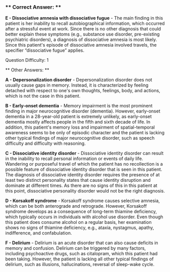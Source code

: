 ### ** Correct Answer: **

**E - Dissociative amnesia with dissociative fugue** - The main finding in this patient is her inability to recall autobiographical information, which occurred after a stressful event at work. Since there is no other diagnosis that could better explain these symptoms (e.g., substance use disorder, pre-existing psychiatric disorders), a diagnosis of dissociative amnesia is most likely. Since this patient's episode of dissociative amnesia involved travels, the specifier “dissociative fugue” applies.

Question Difficulty: 1

** Other Answers: **

**A - Depersonalization disorder** - Depersonalization disorder does not usually cause gaps in memory. Instead, it is characterized by feeling detached with respect to one's own thoughts, feelings, body, and actions, which is not the case in this patient.

**B - Early-onset dementia** - Memory impairment is the most prominent finding in major neurocognitive disorder (dementia). However, early-onset dementia in a 28-year-old patient is extremely unlikely, as early-onset dementia mostly affects people in the fifth and sixth decade of life. In addition, this patient's memory loss and impairment of spatial-temporal awareness seems to be only of episodic character and the patient is lacking other typical findings of major neurocognitive disorder, such as speech difficulty and difficulty with reasoning.

**C - Dissociative identity disorder** - Dissociative identity disorder can result in the inability to recall personal information or events of daily life. Wandering or purposeful travel of which the patient has no recollection is a possible feature of dissociative identity disorder that is seen in this patient. The diagnosis of dissociative identity disorder requires the presence of at least two distinct personality states that cause identity disruption and dominate at different times. As there are no signs of this in this patient at this point, dissociative personality disorder would not be the right diagnosis.

**D - Korsakoff syndrome** - Korsakoff syndrome causes selective amnesia, which can be both anterograde and retrograde. However, Korsakoff syndrome develops as a consequence of long-term thiamine deficiency, which typically occurs in individuals with alcohol use disorder. Even though this patient does consume alcohol on a regular basis, her examination shows no signs of thiamine deficiency, e.g., ataxia, nystagmus, apathy, indifference, and confabulation.

**F - Delirium** - Delirium is an acute disorder that can also cause deficits in memory and confusion. Delirium can be triggered by many factors, including psychoactive drugs, such as citalopram, which this patient had been taking. However, the patient is lacking all other typical findings of delirium, such as illusions, hallucinations, reversal of sleep-wake cycle.

